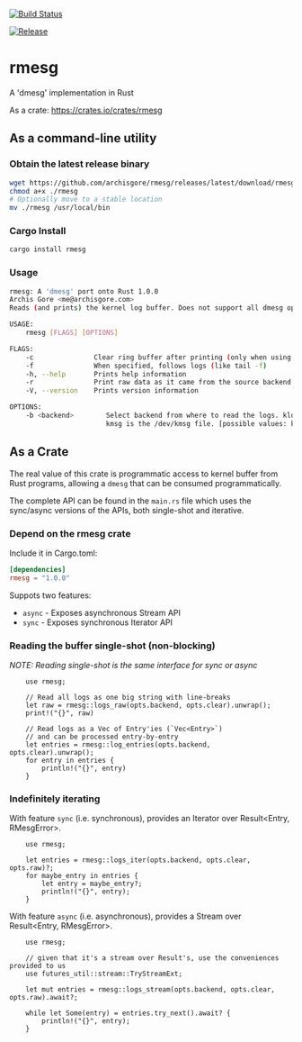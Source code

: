 [![Build Status](https://github.com/archisgore/rmesg/actions/workflows/build.yml/badge.svg)](https://github.com/archisgore/rmesg/actions/workflows/build.yml)

[![Release](https://github.com/archisgore/rmesg/actions/workflows/release.yml/badge.svg)](https://github.com/archisgore/rmesg/actions/workflows/release.yml)

# rmesg

A 'dmesg' implementation in Rust

As a crate: https://crates.io/crates/rmesg

## As a command-line utility

### Obtain the latest release binary

```.bash
wget https://github.com/archisgore/rmesg/releases/latest/download/rmesg
chmod a+x ./rmesg
# Optionally move to a stable location
mv ./rmesg /usr/local/bin
```

### Cargo Install

```.bash
cargo install rmesg
```

### Usage

```.bash
rmesg: A 'dmesg' port onto Rust 1.0.0
Archis Gore <me@archisgore.com>
Reads (and prints) the kernel log buffer. Does not support all dmesg options (yet).

USAGE:
    rmesg [FLAGS] [OPTIONS]

FLAGS:
    -c               Clear ring buffer after printing (only when using klogctl)
    -f               When specified, follows logs (like tail -f)
    -h, --help       Prints help information
    -r               Print raw data as it came from the source backend.
    -V, --version    Prints version information

OPTIONS:
    -b <backend>        Select backend from where to read the logs. klog is the syslog/klogctl system call through libc.
                        kmsg is the /dev/kmsg file. [possible values: klogctl, devkmsg]
```

## As a Crate

The real value of this crate is  programmatic access to kernel buffer from Rust
programs, allowing a `dmesg` that can be consumed programmatically.

The complete API can be found in the `main.rs` file which uses the sync/async versions of the APIs, both single-shot and iterative.

### Depend on the rmesg crate

Include it in Cargo.toml:

```.toml
[dependencies]
rmesg = "1.0.0"
```

Suppots two features:

* `async` - Exposes asynchronous Stream API
* `sync` - Exposes synchronous Iterator API

### Reading the buffer single-shot (non-blocking)

*NOTE: Reading single-shot is the same interface for sync or async*

```.rust
    use rmesg;

    // Read all logs as one big string with line-breaks
    let raw = rmesg::logs_raw(opts.backend, opts.clear).unwrap();
    print!("{}", raw)

    // Read logs as a Vec of Entry'ies (`Vec<Entry>`)
    // and can be processed entry-by-entry
    let entries = rmesg::log_entries(opts.backend, opts.clear).unwrap();
    for entry in entries {
        println!("{}", entry)
    }
```

### Indefinitely iterating

With feature `sync` (i.e. synchronous), provides an Iterator over Result<Entry, RMesgError>.

```.rust
    use rmesg;

    let entries = rmesg::logs_iter(opts.backend, opts.clear, opts.raw)?;
    for maybe_entry in entries {
        let entry = maybe_entry?;
        println!("{}", entry);
    }
```

With feature `async` (i.e. asynchronous), provides a Stream over Result<Entry, RMesgError>.

```.rust
    use rmesg;

    // given that it's a stream over Result's, use the conveniences provided to us
    use futures_util::stream::TryStreamExt;

    let mut entries = rmesg::logs_stream(opts.backend, opts.clear, opts.raw).await?;

    while let Some(entry) = entries.try_next().await? {
        println!("{}", entry);
    }
```
